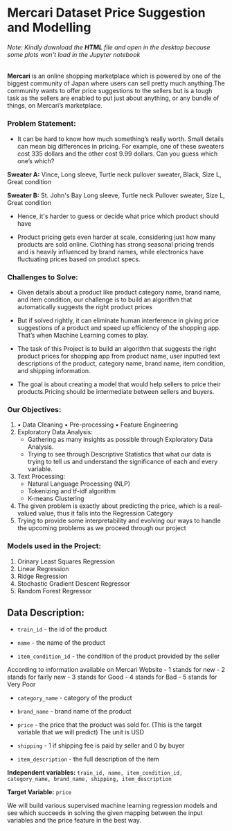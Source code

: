# Mercari Dataset Price Suggestion and Modelling

###### Note: Kindly download the **HTML** file and open in the desktop because some plots won't load in the Jupyter notebook

**Mercari** is an online shopping marketplace which is powered by one of the biggest community of Japan where users can sell pretty much anything.The community wants to offer price suggestions to the sellers but is a tough task as the sellers are enabled to put just about anything, or any bundle of things, on Mercari’s marketplace.


### Problem Statement:
- It can be hard to know how much something’s really worth. Small details can mean big differences in pricing. For example, one of these sweaters cost 335 dollars and the other cost 9.99 dollars. Can you guess which one’s which?

**Sweater A:** Vince, Long sleeve, Turtle neck pullover sweater, Black, Size L, Great condition

**Sweater B:** St. John's Bay Long sleeve, Turtle neck Pullover sweater, Size L, Great condition

- Hence, it's harder to guess or decide what price which product should have

- Product pricing gets even harder at scale, considering just how many products are sold online. Clothing has strong seasonal pricing trends and is heavily influenced by brand names, while electronics have fluctuating prices based on product specs.



### Challenges to Solve:

- Given details about a product like product category name, brand name, and item condition, our challenge is to build an algorithm that automatically suggests the right product prices

- But if solved rightly, it can eliminate human interference in giving price suggestions of a product and speed up efficiency of the shopping app. That’s when Machine Learning comes to play.

- The task of this Project is to build an algorithm that suggests the right product prices for shopping app from product name, user inputted text descriptions of the product, category name, brand name, item condition, and shipping information.

- The goal is about creating a model that would help sellers to price their products.Pricing should be intermediate between sellers and buyers.


### Our Objectives:

1. • Data Cleaning
    • Pre-processing
	• Feature Engineering 
2. Exploratory Data Analysis:
    - Gathering as many insights as possible through Exploratory Data Analysis. 
    - Trying to see through Descriptive Statistics that what our data is trying to tell us and understand the significance of each and every variable. 
3. Text Processing:
    - Natural Language Processing (NLP)
    - Tokenizing and tf-idf algorithm
    - K-means Clustering
5. The given problem is exactly about predicting the price, which is a real-valued value, thus it falls into the Regression Category
5. Trying to provide some interpretability and evolving our ways to handle the upcoming problems as we proceed through our project


### Models used in the Project:
1. Orinary Least Squares Regression
2. Linear Regression 
3. Ridge Regression  
4. Stochastic Gradient Descent Regressor     
5. Random Forest Regressor


## Data Description:

- `train_id` - the id of the product 

- `name` - the name of the product

- `item_condition_id` - the condition of the product provided by the seller
    
 According to information available on Mercari Website
    - 1 stands for new
    - 2 stands for fairly new
    - 3 stands for Good
    - 4 stands for Bad
    - 5 stands for Very Poor
    

- `category_name` - category of the product

- `brand_name` - brand name of the product

- `price` - the price that the product was sold for. (This is the target variable that we will predict) The unit is USD

- `shipping` - 1 if shipping fee is paid by seller and 0 by buyer

- `item_description` - the full description of the item


**Independent variables:** `train_id, name, item_condition_id, category_name, brand_name, shipping, item_description`

**Target Variable:** `price`

We will build various supervised machine learning regression models and see which succeeds in solving the given mapping between the input variables and the price feature in the best way.
